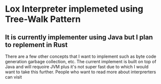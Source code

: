 <h1> Lox Interpreter implemeted using Tree-Walk Pattern </h1>

<h2> It is currently implementer using Java but I plan to replement in Rust </h2>
<p>There are a few other concepts that I want to implement such as byte code generation garbage collection, etc. The current implement is built on top of Java and will requoire JVM plus it's not super fast due to which I would want to take this further. People who want to read more about interprerters can visit <a href="www.craftinginterpreters.com" /></p>
